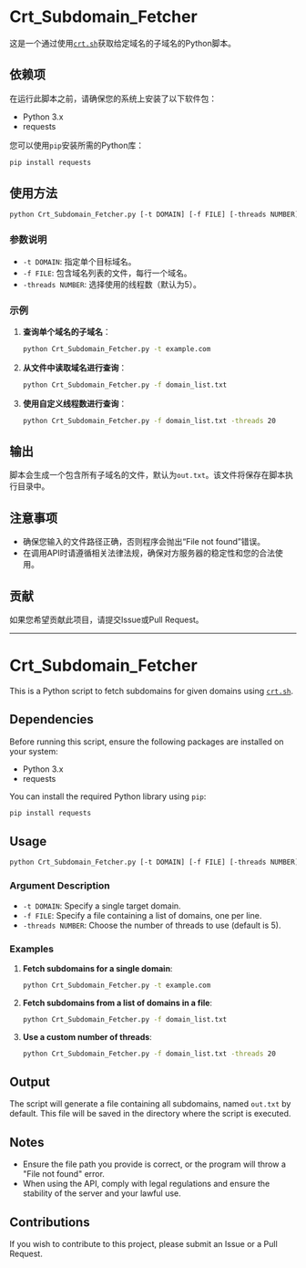 # Crt_Subdomain_Fetcher

这是一个通过使用[`crt.sh`](https://crt.sh/)获取给定域名的子域名的Python脚本。

## 依赖项

在运行此脚本之前，请确保您的系统上安装了以下软件包：

- Python 3.x
- requests

您可以使用`pip`安装所需的Python库：

```bash
pip install requests
```

## 使用方法

```bash
python Crt_Subdomain_Fetcher.py [-t DOMAIN] [-f FILE] [-threads NUMBER]
```

### 参数说明

- `-t DOMAIN`: 指定单个目标域名。
- `-f FILE`: 包含域名列表的文件，每行一个域名。
- `-threads NUMBER`: 选择使用的线程数（默认为5）。

### 示例

1. **查询单个域名的子域名**：

   ```bash
   python Crt_Subdomain_Fetcher.py -t example.com
   ```

2. **从文件中读取域名进行查询**：

   ```bash
   python Crt_Subdomain_Fetcher.py -f domain_list.txt
   ```

3. **使用自定义线程数进行查询**：

   ```bash
   python Crt_Subdomain_Fetcher.py -f domain_list.txt -threads 20
   ```

## 输出

脚本会生成一个包含所有子域名的文件，默认为`out.txt`。该文件将保存在脚本执行目录中。

## 注意事项

- 确保您输入的文件路径正确，否则程序会抛出“File not found”错误。
- 在调用API时请遵循相关法律法规，确保对方服务器的稳定性和您的合法使用。

## 贡献

如果您希望贡献此项目，请提交Issue或Pull Request。

---

# Crt_Subdomain_Fetcher

This is a Python script to fetch subdomains for given domains using [`crt.sh`](https://crt.sh/).

## Dependencies

Before running this script, ensure the following packages are installed on your system:

- Python 3.x
- requests

You can install the required Python library using `pip`:

```bash
pip install requests
```

## Usage

```bash
python Crt_Subdomain_Fetcher.py [-t DOMAIN] [-f FILE] [-threads NUMBER]
```

### Argument Description

- `-t DOMAIN`: Specify a single target domain.
- `-f FILE`: Specify a file containing a list of domains, one per line.
- `-threads NUMBER`: Choose the number of threads to use (default is 5).

### Examples

1. **Fetch subdomains for a single domain**:

   ```bash
   python Crt_Subdomain_Fetcher.py -t example.com
   ```

2. **Fetch subdomains from a list of domains in a file**:

   ```bash
   python Crt_Subdomain_Fetcher.py -f domain_list.txt
   ```

3. **Use a custom number of threads**:

   ```bash
   python Crt_Subdomain_Fetcher.py -f domain_list.txt -threads 20
   ```

## Output

The script will generate a file containing all subdomains, named `out.txt` by default. This file will be saved in the directory where the script is executed.

## Notes

- Ensure the file path you provide is correct, or the program will throw a "File not found" error.
- When using the API, comply with legal regulations and ensure the stability of the server and your lawful use.

## Contributions

If you wish to contribute to this project, please submit an Issue or a Pull Request.
